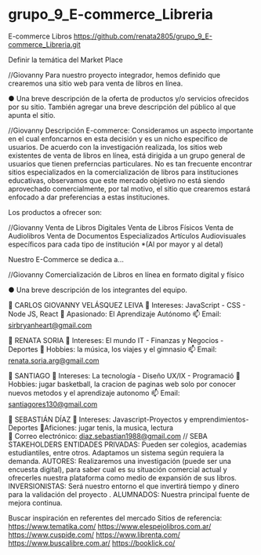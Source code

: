 # grupo_9_E-commerce_Libreria
E-commerce Libros
https://github.com/renata2805/grupo_9_E-commerce_Libreria.git

Definir la temática del Market Place

//Giovanny
Para nuestro proyecto integrador, hemos definido que crearemos una sitio web para venta de libros en línea.  

● Una breve descripción de la oferta de productos y/o servicios ofrecidos por su
sitio. También agregar una breve descripción del público al que apunta el sitio.

//Giovanny
Descripción E-commerce:
Consideramos un aspecto importante en el cual enfoncarnos en esta decisión y es un nicho específico de usuarios. De acuerdo con la investigación realizada, los sitios web existentes de venta de libros en línea, está dirigida a un grupo general de usuarios que tienen preferncias particulares.  No es tan frecuente encontrar sitios especializados en la comercialización de libros para instituciones educativas, observamos que este mercado objetivo no está siendo aprovechado comercialmente, por tal motivo, el sitio que crearemos estará enfocado a dar preferencias a estas instituciones.

Los productos a ofrecer son:

//Giovanny
Venta de Libros Digitales 
Venta de Libros Físicos
Venta de Audiolibros
Venta de Documentos Especializados
Artículos Audiovisuales específicos para cada tipo de institución
*(Al por mayor y al detal)

Nuestro E-Commerce se dedica a...

//Giovanny
Comercialización de Libros en línea en formato digital y físico 

● Una breve descripción de los integrantes del equipo.

👋 CARLOS GIOVANNY VELÁSQUEZ LEIVA
👀 Intereses: JavaScript - CSS - Node JS, React
💞️ Apasionado: El Aprendizaje Autónomo
📫 Email: sirbryanheart@gmail.com

👋 RENATA SORIA
👀 Intereses: El mundo IT - Finanzas y Negocios - Deportes
💞️ Hobbies: la música, los viajes y el gimnasio 
📫 Email: renata.soria.arg@gmail.com

👋 SANTIAGO 
👀 Intereses: La tecnología - Diseño UX/IX - Programació
💞️ Hobbies: jugar basketball, la cracion de paginas web solo por conocer nuevos metodos y el aprendizaje autonomo 
📫 Email: santiagores130@gmail.com  

👋 SEBASTIÁN DÍAZ
👀 Intereses: Javascript-Proyectos y emprendimientos-Deportes
💞Aficiones: jugar tenis, la musica, lectura  
📧 Correo electrónico: diaz.sebastian1988@gmail.com
// SEBA
STAKEHOLDERS
ENTIDADES PRIVADAS: Pueden ser colegios, academias estudiantiles, entre otros. Adaptamos un sistema según requiera la demanda.
AUTORES: Realizaremos una investigación (puede ser una encuesta digital), para saber cual es su situación comercial actual y ofrecerles nuestra plataforma como medio de expansión de sus libros.
INVERSIONISTAS: Será nuestro entorno el que invertirá tiempo y dinero para la validación del proyecto .
ALUMNADOS: Nuestra principal fuente de mejora continua. 


Buscar inspiración en referentes del mercado
 Sitios de referencia:
 https://www.tematika.com/
 https://www.elespejolibros.com.ar/
 https://www.cuspide.com/
 https://www.librenta.com/
 https://www.buscalibre.com.ar/
 https://booklick.co/





